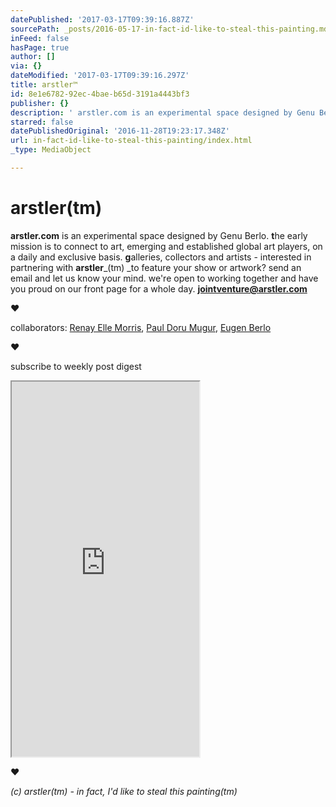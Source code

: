 ```yaml
---
datePublished: '2017-03-17T09:39:16.887Z'
sourcePath: _posts/2016-05-17-in-fact-id-like-to-steal-this-painting.md
inFeed: false
hasPage: true
author: []
via: {}
dateModified: '2017-03-17T09:39:16.297Z'
title: arstler™
id: 8e1e6782-92ec-4bae-b65d-3191a4443bf3
publisher: {}
description: ' arstler.com is an experimental space designed by Genu Berlo. the early mission is to connect to art, emerging and established global art players, on a daily and exclusive basis. galleries, collectors and artists - interested in partnering with arstler™ to feature your show or artwork? send an email and let us know your mind. we''re open to working together and have you proud on our front page for a whole day. jointventure@arstler.com'
starred: false
datePublishedOriginal: '2016-11-28T19:23:17.348Z'
url: in-fact-id-like-to-steal-this-painting/index.html
_type: MediaObject

---
```

# arstler(tm)

**arstler.com** is an experimental space designed by Genu Berlo. **t**he early mission is to connect to art, emerging and established global art players, on a daily and exclusive basis. **g**alleries, collectors and artists - interested in partnering with **arstler**_(tm) _to feature your show or artwork? send an email and let us know your mind. we're open to working together and have you proud on our front page for a whole day. **jointventure@arstler.com**

**♥**

collaborators: [Renay Elle Morris][0], [Paul Doru Mugur][1], [Eugen Berlo][2]

**♥**

subscribe to weekly post digest

<iframe src="https://the-grid.github.io/ed-userhtml/?g=eJwtjEEOwiAQAL-y2cSjArEa05b-pQLCJiwQwFh_r9EeZzKZmR51ZQetGo2h99JGIXi1TEwnk1k08ulZmjgrdR1u4p8jNFNzjJS8xpQRfvaeq3VVo0QIjnzoGi9Kfdv-jk4jr9vxRbaHEQYpyzbBTkrKw4TLvM-XD6pFMKM" height="600" style=""></iframe>

**♥**

_(c) arstler(tm) - in fact, I'd like to steal this painting(tm)_

[0]: http://arstler.com/renay-elle-morris/
[1]: http://arstler.com/paul-doru-mugur
[2]: http://berlo.net/genu-eugen-berlo/